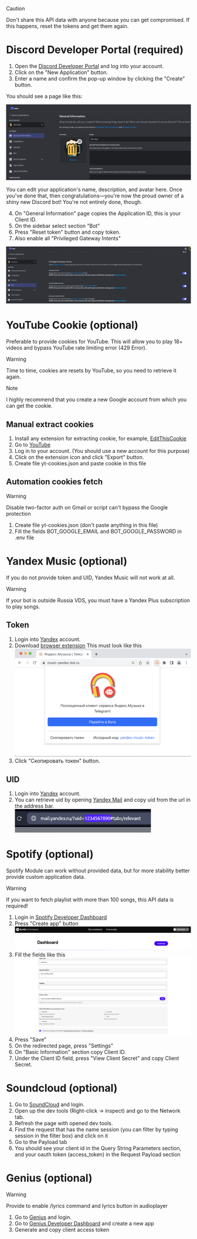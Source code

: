 > [!CAUTION]
> Don't share this API data with anyone because you can get compromised.
> If this happens, reset the tokens and get them again.

# Discord Developer Portal (required)

1. Open the [Discord Developer Portal](https://discord.com/developers/applications) and log into your account.
2. Click on the "New Application" button.
3. Enter a name and confirm the pop-up window by clicking the "Create" button.

You should see a page like this:

![discord-dev-selected-app](images/api-configure/discord-dev-selected-app.png)

You can edit your application's name, description, and avatar here. Once you've done that, then congratulations—you're now the proud owner of a shiny new Discord bot! You're not entirely done, though.

4. On "General Information" page copies the Application ID, this is your Client ID.
5. On the sidebar select section "Bot"
6. Press "Reset token" button and copy token.
7. Also enable all "Privileged Gateway Intents"

![discord-dev-enable-intents](images/api-configure/discord-dev-enable-intents.png)

# YouTube Cookie (optional)

Preferable to provide cookies for YouTube.
This will allow you to play 18+ videos and bypass YouTube rate limiting error (429 Error).

> [!WARNING]
> Time to time, cookies are resets by YouTube, so you need to retrieve it again.

> [!NOTE]
> I highly recommend that you create a new Google account from which you can get the cookie.

## Manual extract cookies

1. Install any extension for extracting cookie, for example, [EditThisCookie](https://www.editthiscookie.com/blog/2014/03/install-editthiscookie/)
2. Go to [YouTube](https://www.youtube.com/)
3. Log in to your account. (You should use a new account for this purpose)
4. Click on the extension icon and click "Export" button.
5. Create file yt-cookies.json and paste cookie in this file

## Automation cookies fetch

> [!WARNING]
> Disable two-factor auth on Gmail or script can't bypass the Google protection

1. Create file yt-cookies.json (don't paste anything in this file)
2. Fill the fields BOT_GOOGLE_EMAIL and BOT_GOOGLE_PASSWORD in .env file

# Yandex Music (optional)

If you do not provide token and UID, Yandex Music will not work at all.

> [!WARNING]
> If your bot is outside Russia VDS, you must have a Yandex Plus subscription to play songs.

## Token

1. Login into [Yandex](https://passport.yandex.ru/auth) account.
2. Download [browser extension](https://chromewebstore.google.com/detail/yandex-music-token/lcbjeookjibfhjjopieifgjnhlegmkib)
   This must look like this ![yandex-extension](images/api-configure/yandex-music-extension.png)
3. Click "Скопировать токен" button.

## UID

1. Login into [Yandex](https://passport.yandex.ru/auth) account.
2. You can retrieve uid by opening [Yandex Mail](https://mail.yandex.ru) and copy uid from the url in the address bar.
   ![yandex-uid](images/api-configure/yandex-music-uid.png)

# Spotify (optional)

Spotify Module can work without provided data, but for more stability better provide custom application data.

> [!WARNING]
> If you want to fetch playlist with more than 100 songs, this API data is required!

1. Login in [Spotify Developer Dashboard](https://developer.spotify.com/dashboard)
2. Press "Create app" button![Spotify Dev Main](images/api-configure/spotify-dev-main.png)
3. Fill the fields like this![Spotify Dev Create App](images/api-configure/spotify-dev-create-app.png)
4. Press "Save"
5. On the redirected page, press "Settings"
6. On "Basic Information" section copy Client ID.
7. Under the Client ID field, press "View Client Secret" and copy Client Secret.

# Soundcloud (optional)

1. Go to [SoundCloud](https://soundcloud.com) and login.
2. Open up the dev tools (Right-click -> inspect) and go to the Network tab.
3. Refresh the page with opened dev tools.
4. Find the request that has the name session (you can filter by typing session in the filter box) and click on it
5. Go to the Payload tab
6. You should see your client id in the Query String Parameters section, and your oauth token (access_token) in the Request Payload section

# Genius (optional)

> [!WARNING]
> Provide to enable /lyrics command and lyrics button in audioplayer

1. Go to [Genius](https://genius.com/login) and login.
2. Go to [Genius Developer Dashboard](https://genius.com/api-clients/new) and create a new app
3. Generate and copy client access token
